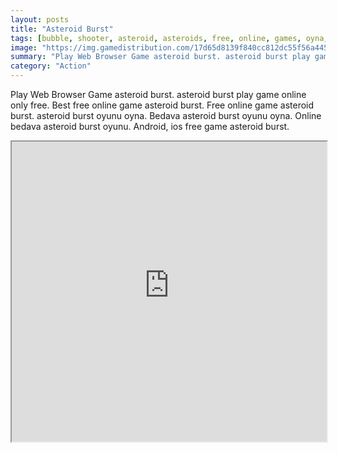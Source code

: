 ```yaml
---
layout: posts
title: "Asteroid Burst"
tags: [bubble, shooter, asteroid, asteroids, free, online, games, oyna, game, free, games, play, play, games]
image: "https://img.gamedistribution.com/17d65d8139f840cc812dc55f56a445dc.jpg"
summary: "Play Web Browser Game asteroid burst. asteroid burst play game online only free. Best free online game asteroid burst. Free online game asteroid burst. asteroid burst oyunu oyna. Bedava asteroid burst oyunu oyna. Online bedava asteroid burst oyunu. Android, ios free game asteroid burst."
category: "Action"
---
```


Play Web Browser Game asteroid burst. asteroid burst play game online only free. Best free online game asteroid burst. Free online game asteroid burst. asteroid burst oyunu oyna. Bedava asteroid burst oyunu oyna. Online bedava asteroid burst oyunu. Android, ios free game asteroid burst.

<iframe width="100%" height="480px;" src="https://html5.gamedistribution.com/17d65d8139f840cc812dc55f56a445dc/"></iframe>